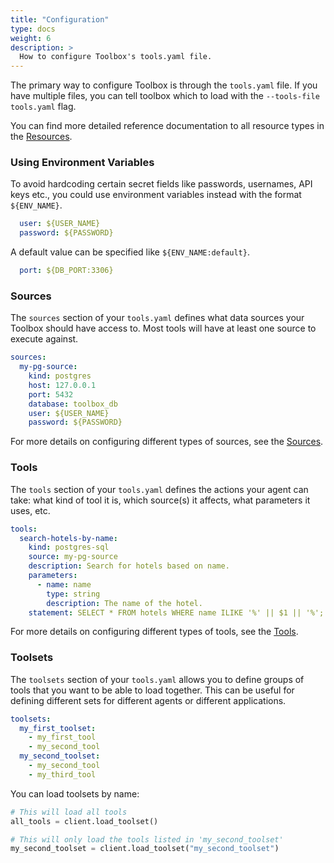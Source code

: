 ```yaml
---
title: "Configuration"
type: docs
weight: 6
description: >
  How to configure Toolbox's tools.yaml file.
---
```


The primary way to configure Toolbox is through the `tools.yaml` file. If you
have multiple files, you can tell toolbox which to load with the `--tools-file
tools.yaml` flag.

You can find more detailed reference documentation to all resource types in the
[Resources](../resources/).

### Using Environment Variables

To avoid hardcoding certain secret fields like passwords, usernames, API keys
etc., you could use environment variables instead with the format `${ENV_NAME}`.

```yaml
  user: ${USER_NAME}
  password: ${PASSWORD}
```
A default value can be specified like `${ENV_NAME:default}`.

```yaml
  port: ${DB_PORT:3306}
```

### Sources

The `sources` section of your `tools.yaml` defines what data sources your
Toolbox should have access to. Most tools will have at least one source to
execute against.

```yaml
sources:
  my-pg-source:
    kind: postgres
    host: 127.0.0.1
    port: 5432
    database: toolbox_db
    user: ${USER_NAME}
    password: ${PASSWORD}
```

For more details on configuring different types of sources, see the
[Sources](../resources/sources/).

### Tools

The `tools` section of your `tools.yaml` defines the actions your agent can
take: what kind of tool it is, which source(s) it affects, what parameters it
uses, etc.

```yaml
tools:
  search-hotels-by-name:
    kind: postgres-sql
    source: my-pg-source
    description: Search for hotels based on name.
    parameters:
      - name: name
        type: string
        description: The name of the hotel.
    statement: SELECT * FROM hotels WHERE name ILIKE '%' || $1 || '%';
```

For more details on configuring different types of tools, see the
[Tools](../resources/tools/).

### Toolsets

The `toolsets` section of your `tools.yaml` allows you to define groups of tools
that you want to be able to load together. This can be useful for defining
different sets for different agents or different applications.

```yaml
toolsets:
  my_first_toolset:
    - my_first_tool
    - my_second_tool
  my_second_toolset:
    - my_second_tool
    - my_third_tool
```

You can load toolsets by name:

```python
# This will load all tools
all_tools = client.load_toolset()

# This will only load the tools listed in 'my_second_toolset'
my_second_toolset = client.load_toolset("my_second_toolset")
```

